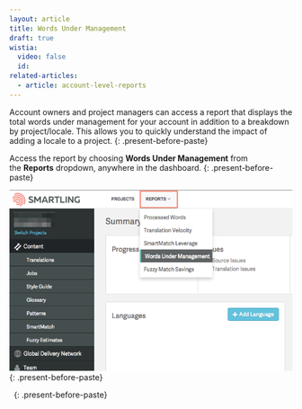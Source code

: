 ```yaml
---
layout: article
title: Words Under Management
draft: true
wistia:
  video: false
  id:
related-articles:
  - article: account-level-reports
---
```



Account owners and project managers can access a report that displays the total words under management for your account in addition to a breakdown by project/locale. This allows you to quickly understand the impact of adding a locale to a project.
{: .present-before-paste}

Access the report by choosing&nbsp;**Words Under Management**&nbsp;from the&nbsp;**Reports**&nbsp;dropdown, anywhere in the dashboard.
{: .present-before-paste}

![](/uploads/versions/smartling___summary---x----742-474x---.png)
{: .present-before-paste}

&nbsp;
{: .present-before-paste}